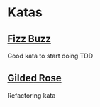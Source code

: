 # Katas

## [Fizz Buzz](fizz-buzz/)
Good kata to start doing TDD

## [Gilded Rose](gilded-rose/)
Refactoring kata
